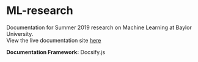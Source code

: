 # ML-research
Documentation for Summer 2019 research on Machine Learning at Baylor University.  
View the live documentation site [here](https://cholle13.github.io/ML-research/#/)  

**Documentation Framework:** Docsify.js
